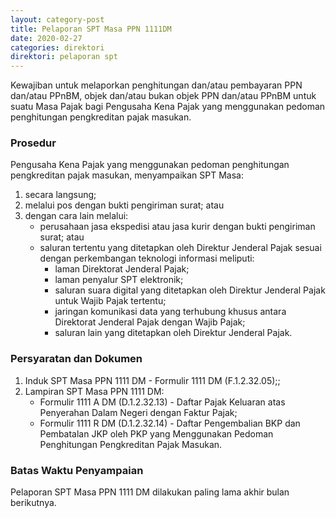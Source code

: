 ```yaml
---
layout: category-post
title: Pelaporan SPT Masa PPN 1111DM
date: 2020-02-27
categories: direktori
direktori: pelaporan spt
---
```

Kewajiban untuk melaporkan penghitungan dan/atau pembayaran PPN dan/atau PPnBM, objek dan/atau bukan objek PPN dan/atau PPnBM untuk suatu Masa Pajak bagi Pengusaha Kena Pajak yang menggunakan pedoman penghitungan pengkreditan pajak masukan.

### Prosedur
Pengusaha Kena Pajak yang menggunakan pedoman penghitungan pengkreditan pajak masukan, menyampaikan SPT Masa:
1. secara langsung;
2. melalui pos dengan bukti pengiriman surat; atau
3. dengan cara lain melalui:
    - perusahaan jasa ekspedisi atau jasa kurir dengan bukti pengiriman surat; atau
    - saluran tertentu yang ditetapkan oleh Direktur Jenderal Pajak sesuai dengan perkembangan teknologi informasi meliputi:
        - laman Direktorat Jenderal Pajak;
        - laman penyalur SPT elektronik; 
        - saluran suara digital yang ditetapkan oleh Direktur Jenderal Pajak untuk Wajib Pajak tertentu;
        - jaringan komunikasi data yang terhubung khusus antara Direktorat Jenderal Pajak dengan Wajib Pajak;
        - saluran lain yang ditetapkan oleh Direktur Jenderal Pajak.

### Persyaratan dan Dokumen
1. Induk SPT Masa PPN 1111 DM - Formulir 1111 DM (F.1.2.32.05);;
2. Lampiran SPT Masa PPN 1111 DM:
    - Formulir 1111 A DM (D.1.2.32.13) - Daftar Pajak Keluaran atas Penyerahan Dalam Negeri dengan Faktur Pajak;
    - Formulir 1111 R DM (D.1.2.32.14) - Daftar Pengembalian BKP dan Pembatalan JKP oleh PKP yang Menggunakan Pedoman Penghitungan Pengkreditan Pajak Masukan.

### Batas Waktu Penyampaian
Pelaporan SPT Masa PPN 1111 DM dilakukan paling lama akhir bulan berikutnya.